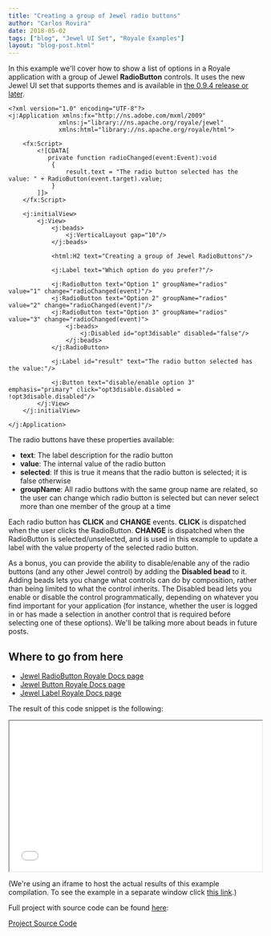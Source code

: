 ```yaml
---
title: "Creating a group of Jewel radio buttons"
author: "Carlos Rovira"
date: 2018-05-02
tags: ["blog", "Jewel UI Set", "Royale Examples"]
layout: "blog-post.html"
---
```

In this example we'll cover how to show a list of options in a Royale application with a group of Jewel **RadioButton** controls. It uses the new Jewel UI set that supports themes and is available in [the 0.9.4 release or later](https://royale.apache.org/download/).

```mxml
<?xml version="1.0" encoding="UTF-8"?>
<j:Application xmlns:fx="http://ns.adobe.com/mxml/2009"
              xmlns:j="library://ns.apache.org/royale/jewel"
              xmlns:html="library://ns.apache.org/royale/html">
    
    <fx:Script>
        <![CDATA[
           private function radioChanged(event:Event):void
            {
                result.text = "The radio button selected has the value: " + RadioButton(event.target).value;
            }
        ]]>
    </fx:Script>

    <j:initialView>
        <j:View>
            <j:beads>
                <j:VerticalLayout gap="10"/>
            </j:beads>

            <html:H2 text="Creating a group of Jewel RadioButtons"/>
            
            <j:Label text="Which option do you prefer?"/>
    
            <j:RadioButton text="Option 1" groupName="radios" value="1" change="radioChanged(event)"/>
            <j:RadioButton text="Option 2" groupName="radios" value="2" change="radioChanged(event)"/>
            <j:RadioButton text="Option 3" groupName="radios" value="3" change="radioChanged(event)">
                <j:beads>
                    <j:Disabled id="opt3disable" disabled="false"/>
                </j:beads>
            </j:RadioButton>

            <j:Label id="result" text="The radio button selected has the value:"/>

            <j:Button text="disable/enable option 3" emphasis="primary" click="opt3disable.disabled = !opt3disable.disabled"/>
        </j:View>
    </j:initialView>

</j:Application>
```

The radio buttons have these properties available:

- **text**: The label description for the radio button
- **value**: The internal value of the radio button
- **selected**: If this is true it means that the radio button is selected; it is false otherwise
- **groupName**: All radio buttons with the same group name are related, so the user can change which radio button is selected but can never select more than one member of the group at a time

Each radio button has **CLICK** and **CHANGE** events. **CLICK** is dispatched when the user clicks the RadioButton. **CHANGE** is dispatched when the RadioButton is selected/unselected, and is used in this example to update a label with the value property of the selected radio button.

As a bonus, you can provide the ability to disable/enable any of the radio buttons (and any other Jewel control) by adding the **Disabled bead** to it. Adding beads lets you change what controls can do by composition, rather than being limited to what the control inherits. The Disabled bead lets you enable or disable the control programmatically, depending on whatever you find important for your application (for instance, whether the user is logged in or has made a selection in another control that is required before selecting one of these options). We'll be talking more about beads in future posts.

## Where to go from here

- [Jewel RadioButton Royale Docs page](https://apache.github.io/royale-docs/component-sets/jewel/radiobutton)
- [Jewel Button Royale Docs page](https://apache.github.io/royale-docs/component-sets/jewel/button)
- [Jewel Label Royale Docs page](https://apache.github.io/royale-docs/component-sets/jewel/label)

The result of this code snippet is the following:

<iframe width="100%" height="300" src="/blog-examples/BE0005_Creating_a_group_of_Jewel_RadioButtons/index.html"></iframe>

(We're using an iframe to host the actual results of this example compilation. To see the example in a separate window click <a href="/blog-examples/BE0005_Creating_a_group_of_Jewel_RadioButtons/index.html" target="_blank">this link</a>.)

Full project with source code can be found [here](https://github.com/apache/royale-asjs/tree/develop/examples/blog/BE0005_Creating_a_group_of_Jewel_RadioButtons):

<a class="btn btn-download" href="https://github.com/apache/royale-asjs/tree/develop/examples/blog/BE0005_Creating_a_group_of_Jewel_RadioButtons"><i class="fa fa-download"></i> Project Source Code</a>